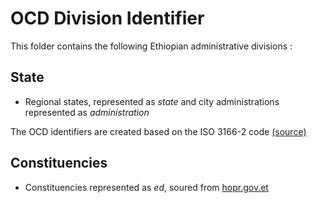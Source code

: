 # OCD Division Identifier

This folder contains the following Ethiopian administrative divisions :

## State
* Regional states, represented as *state* and city administrations represented as *administration*

The OCD identifiers are created based on the ISO 3166-2 code [(source)](https://en.wikipedia.org/wiki/ISO_3166-2:ET)

## Constituencies
* Constituencies represented as *ed*, soured from [hopr.gov.et](http://hopr.gov.et/)